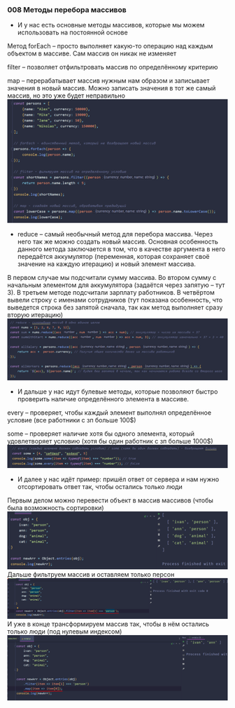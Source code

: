 ### **008 Методы перебора массивов**

- И у нас есть основные методы массивов, которые мы можем использовать на постоянной основе

Метод forEach – просто выполняет какую-то операцию над каждым объектом в массиве. Сам массив он никак не изменяет

filter – позволяет отфильтровать массив по определённому критерию

map – перерабатывает массив нужным нам образом и записывает значения в новый массив. Можно записать значения в тот же самый массив, но это уже будет неправильно
![](../_png/Pasted%20image%2020220909181134.png)
- reduce – самый необычный метод для перебора массива. Через него так же можно создать новый массив. Основная особенность данного метода заключается в том, что в качестве аргумента в него передаётся аккумулятор (переменная, которая сохраняет своё значение на каждую итерацию) и новый элемент массива.

В первом случае мы подсчитали сумму массива. Во втором сумму с начальным элементом для аккумулятора (задаётся через запятую – тут 3). В третьем методе подсчитали зарплату работников. В четвёртом вывели строку с именами сотрудников (тут показана особенность, что выведется строка без запятой сначала, так как метод выполняет сразу вторую итерацию)
![](../_png/Pasted%20image%2020220909181144.png)
- И дальше у нас идут булевые методы, которые позволяют быстро проверить наличие определённого элемента в массиве.

every – проверяет, чтобы каждый элемент выполнял определённое условие (все работники с зп больше 100$)

some – проверяет наличие хотя бы одного элемента, который удовлетворяет условию (хотя бы один работник с зп больше 1000$)
![](../_png/Pasted%20image%2020220909181209.png)
- И далее у нас идёт пример: пришёл ответ от сервера и нам нужно отсортировать ответ так, чтобы остались только люди

Первым делом можно перевести объект в массив массивов (чтобы была возможность сортировки)
![](../_png/Pasted%20image%2020220909181235.png)
Дальше фильтруем массив и оставляем только персон
![](../_png/Pasted%20image%2020220909181241.png)
И уже в конце трансформируем массив так, чтобы в нём остались только люди (под нулевым индексом)
![](../_png/Pasted%20image%2020220909181245.png)